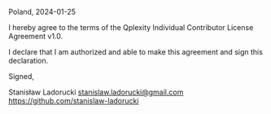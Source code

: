 Poland, 2024-01-25

I hereby agree to the terms of the Qplexity Individual Contributor License
Agreement v1.0.

I declare that I am authorized and able to make this agreement and sign this
declaration.

Signed,

Stanisław Ladorucki stanislaw.ladorucki@gmail.com https://github.com/stanislaw-ladorucki
